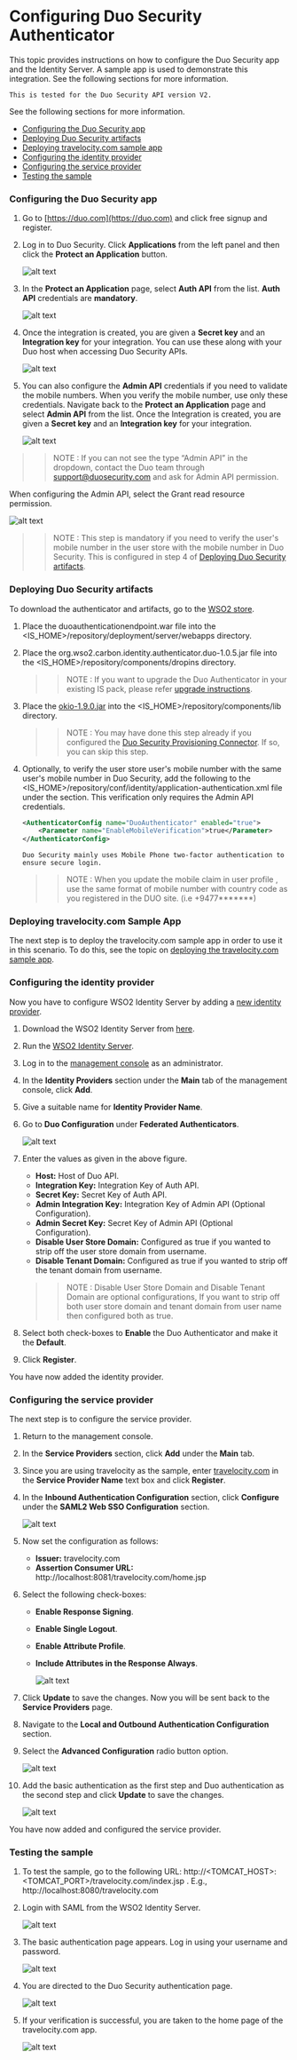 # Configuring Duo Security Authenticator

This topic provides instructions on how to configure the Duo Security app and the Identity Server. A sample app is used to demonstrate this integration. See the following sections for more information.
 ````
This is tested for the Duo Security API version V2.
 ````
 See the following sections for more information.

* [Configuring the Duo Security app](#configuring-the-duo-security-app)
* [Deploying Duo Security artifacts](#deploying-duo-security-artifacts)
* [Deploying travelocity.com sample app](#deploying-travelocity.com-sample-app)
* [Configuring the identity provider](#configuring-the-identity-provider)
* [Configuring the service provider](#configuring-the-service-provider)
* [Testing the sample](#testing-the-sample)

### Configuring the Duo Security app
1. Go to [https://duo.com](https://duo.com) and click free signup and register.
2. Log in to Duo Security. Click **Applications** from the left panel and then click the **Protect an Application** button.

    ![alt text](images/duodoc3.png)
3. In the **Protect an Application**  page, select **Auth API** from the list. **Auth API** credentials are **mandatory**.

    ![alt text](images/duodoc4.png)
4. Once the integration is created, you are given a **Secret key** and an **Integration key** for your integration. You can use these along with your Duo host when accessing Duo Security APIs.

    ![alt text](images/auth.png)
5.  You can also configure the **Admin API** credentials if you need to validate the mobile numbers. When you verify the mobile number, use only these credentials. Navigate back to the **Protect an Application**  page and select  **Admin API**  from the list.  Once the Integration is created, you are given a **Secret key** and an **Integration key** for your integration.

    ![alt text](images/duodoc5.png)
 >> NOTE : If you can not see the type “Admin API” in the dropdown, contact the Duo team through support@duosecurity.com and ask for Admin API permission.

 When configuring the Admin API, select the Grant read resource permission.

 ![alt text](images/duodoc5.png)

 >> NOTE : This step is mandatory if you need to verify the user's mobile number in the user store with the mobile number in Duo Security. This is configured in step 4 of [Deploying Duo Security artifacts](#deploying-duo-security-artifacts).

### Deploying Duo Security artifacts
To download the authenticator and artifacts, go to the [WSO2 store](https://store.wso2.com/store/assets/isconnector/list?q=%22_default%22%3A%22duo%22).

 1. Place the duoauthenticationendpoint.war file into the <IS_HOME>/repository/deployment/server/webapps directory.
     
 2. Place the org.wso2.carbon.identity.authenticator.duo-1.0.5.jar file into the <IS_HOME>/repository/components/dropins directory.
    >> NOTE : If you want to upgrade the Duo Authenticator in your existing IS pack, please refer [upgrade instructions](https://docs.wso2.com/display/ISCONNECTORS/Upgrading+an+Authenticator).

 3. Place the [okio-1.9.0.jar](https://github.com/square/okio/tree/okio-parent-1.9.0#download) into the <IS_HOME>/repository/components/lib directory.

    >> NOTE : You may have done this step already if you configured the [Duo Security Provisioning Connector](https://docs.wso2.com/display/ISCONNECTORS/Configuring+Duo+Security+Provisioning+Connector). If so, you can skip this step.

4. Optionally, to verify the user store user's mobile number with the same user's mobile number in Duo Security, add the following to the   <IS_HOME>/repository/conf/identity/application-authentication.xml file under the <AuthenticatorConfigs> section. This verification only requires the Admin API credentials.
    ```xml
   <AuthenticatorConfig name="DuoAuthenticator" enabled="true">
        <Parameter name="EnableMobileVerification">true</Parameter>
   </AuthenticatorConfig>
    ````
    ```
    Duo Security mainly uses Mobile Phone two-factor authentication to ensure secure login.
    ```
   >> NOTE : When you update the mobile claim in user profile , use the same format of mobile number with country code as you registered in the DUO site. (i.e +9477*******)

### Deploying travelocity.com Sample App
    
   The next step is to deploy the travelocity.com sample app in order to use it in this scenario.
   To do this, see the topic on [deploying the travelocity.com sample app](https://docs.wso2.com/display/ISCONNECTORS/Deploying+the+Sample+App).

### Configuring the identity provider
Now you have to configure WSO2 Identity Server by adding a [new identity provider](https://docs.wso2.com/display/IS530/Adding+and+Configuring+an+Identity+Provider).
 1. Download the WSO2 Identity Server from [here](https://wso2.com/identity-and-access-management).
 2. Run the [WSO2 Identity Server](https://docs.wso2.com/display/IS530/Running+the+Product).
 3. Log in to the [management console](https://docs.wso2.com/display/IS530/Getting+Started+with+the+Management+Console) as an administrator.
 4. In the **Identity Providers** section under the **Main** tab of the management console, click **Add**.
 5. Give a suitable name for **Identity Provider Name**.
 6. Go to **Duo Configuration** under **Federated Authenticators**.

    ![alt text](images/duoIdentity.png)
 7. Enter the values as given in the above figure.
    * **Host:** Host of Duo API.
    * **Integration Key:** Integration Key of Auth API.
    * **Secret Key:**  Secret Key of Auth API.
    * **Admin Integration Key:** Integration Key of Admin API (Optional Configuration).
    * **Admin Secret Key:** Secret Key of Admin API (Optional Configuration).
    * **Disable User Store Domain:** Configured as true if you wanted to strip off the user store domain from username.
    * **Disable Tenant Domain:** Configured as true if you wanted to strip off the tenant domain from username.
    >> NOTE :  Disable User Store Domain and Disable Tenant Domain are optional configurations, If you want to strip off both user store domain and tenant domain from user name then configured both as true.
 8. Select both check-boxes to **Enable** the Duo Authenticator and make it the **Default**.
 9. Click **Register**.

You have now added the identity provider.

### Configuring the service provider
The next step is to configure the service provider.
 1. Return to the management console.
 2. In the **Service Providers** section, click **Add** under the **Main** tab.
 3. Since you are using travelocity as the sample, enter [travelocity.com](https://www.travelocity.com/) in the **Service Provider Name** text box and click **Register**.
 4. In the **Inbound Authentication Configuration** section, click **Configure** under the **SAML2 Web SSO Configuration** section.

    ![alt text](images/samlWebSSOConfiguration.png)
 5. Now set the configuration as follows:
    * **Issuer:** travelocity.com
    * **Assertion Consumer URL:**  http://localhost:8081/travelocity.com/home.jsp
 6. Select the following check-boxes:
    * **Enable Response Signing**.
    * **Enable Single Logout**.
    * **Enable Attribute Profile**.
    * **Include Attributes in the Response Always**.

        ![alt text](images/serviceProvider.png)
 7. Click **Update** to save the changes. Now you will be sent back to the **Service Providers** page.
 8. Navigate to the **Local and Outbound Authentication Configuration** section.
 9. Select the **Advanced Configuration** radio button option.

    ![alt text](images/duo2.png)
 10. Add the basic authentication as the first step and Duo authentication as the second step and click **Update** to save the changes.

     ![alt text](images/duo3.png)

You have now added and configured the service provider.

### Testing the sample
 
 1. To test the sample, go to the following URL: http://<TOMCAT_HOST>:<TOMCAT_PORT>/travelocity.com/index.jsp . E.g., http://localhost:8080/travelocity.com
 2. Login with SAML from the WSO2 Identity Server.

    ![alt text](images/travelocity.png)
 3. The basic authentication page appears. Log in using your username and password.

    ![alt text](images/duobasic.png)
 4. You are directed to the Duo Security authentication page.

    ![alt text](images/duo5.png)
 5. If your verification is successful, you are taken to the home page of the travelocity.com app.

    ![alt text](images/result.png)